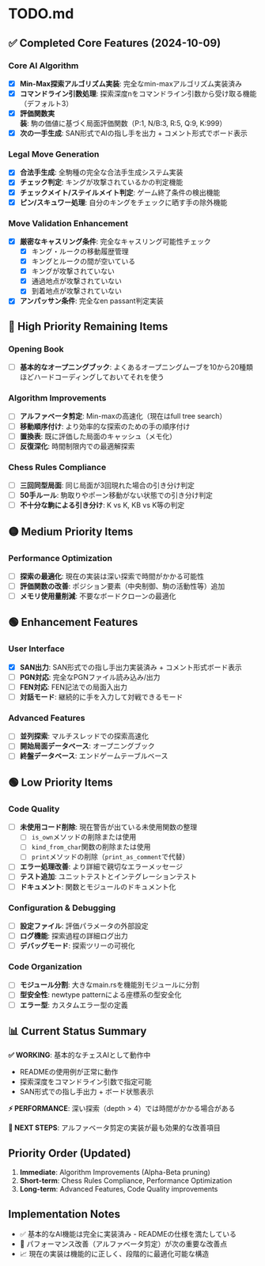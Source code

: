 # TODO.md

## ✅ Completed Core Features (2024-10-09)

### Core AI Algorithm
- [x] **Min-Max探索アルゴリズム実装**: 完全なmin-maxアルゴリズム実装済み
- [x] **コマンドライン引数処理**: 探索深度nをコマンドライン引数から受け取る機能（デフォルト3）
- [x] **評価関数実装**: 駒の価値に基づく局面評価関数（P:1, N/B:3, R:5, Q:9, K:999）
- [x] **次の一手生成**: SAN形式でAIの指し手を出力 + コメント形式でボード表示

### Legal Move Generation
- [x] **合法手生成**: 全駒種の完全な合法手生成システム実装
- [x] **チェック判定**: キングが攻撃されているかの判定機能
- [x] **チェックメイト/ステイルメイト判定**: ゲーム終了条件の検出機能
- [x] **ピン/スキュワー処理**: 自分のキングをチェックに晒す手の除外機能

### Move Validation Enhancement
- [x] **厳密なキャスリング条件**: 完全なキャスリング可能性チェック
  - [x] キング・ルークの移動履歴管理
  - [x] キングとルークの間が空いている
  - [x] キングが攻撃されていない
  - [x] 通過地点が攻撃されていない
  - [x] 到着地点が攻撃されていない
- [x] **アンパッサン条件**: 完全なen passant判定実装

## 🔴 High Priority Remaining Items

### Opening Book
- [ ] **基本的なオープニングブック**: よくあるオープニングムーブを10から20種類ほどハードコーディングしておいてそれを使う

### Algorithm Improvements
- [ ] **アルファベータ剪定**: Min-maxの高速化（現在はfull tree search）
- [ ] **移動順序付け**: より効率的な探索のための手の順序付け
- [ ] **置換表**: 既に評価した局面のキャッシュ（メモ化）
- [ ] **反復深化**: 時間制限内での最適解探索

### Chess Rules Compliance
- [ ] **三回同型局面**: 同じ局面が3回現れた場合の引き分け判定
- [ ] **50手ルール**: 駒取りやポーン移動がない状態での引き分け判定
- [ ] **不十分な駒による引き分け**: K vs K, KB vs K等の判定

## 🟡 Medium Priority Items

### Performance Optimization
- [ ] **探索の最適化**: 現在の実装は深い探索で時間がかかる可能性
- [ ] **評価関数の改善**: ポジション要素（中央制御、駒の活動性等）追加
- [ ] **メモリ使用量削減**: 不要なボードクローンの最適化

## 🟢 Enhancement Features

### User Interface
- [x] **SAN出力**: SAN形式での指し手出力実装済み + コメント形式ボード表示
- [ ] **PGN対応**: 完全なPGNファイル読み込み/出力
- [ ] **FEN対応**: FEN記法での局面入出力
- [ ] **対話モード**: 継続的に手を入力して対戦できるモード

### Advanced Features
- [ ] **並列探索**: マルチスレッドでの探索高速化
- [ ] **開始局面データベース**: オープニングブック
- [ ] **終盤データベース**: エンドゲームテーブルベース

## 🟢 Low Priority Items

### Code Quality
- [ ] **未使用コード削除**: 現在警告が出ている未使用関数の整理
  - [ ] `is_own`メソッドの削除または使用
  - [ ] `kind_from_char`関数の削除または使用
  - [ ] `print`メソッドの削除（`print_as_comment`で代替）
- [ ] **エラー処理改善**: より詳細で親切なエラーメッセージ
- [ ] **テスト追加**: ユニットテストとインテグレーションテスト
- [ ] **ドキュメント**: 関数とモジュールのドキュメント化

### Configuration & Debugging
- [ ] **設定ファイル**: 評価パラメータの外部設定
- [ ] **ログ機能**: 探索過程の詳細ログ出力
- [ ] **デバッグモード**: 探索ツリーの可視化

### Code Organization
- [ ] **モジュール分割**: 大きなmain.rsを機能別モジュールに分割
- [ ] **型安全性**: newtype patternによる座標系の型安全化
- [ ] **エラー型**: カスタムエラー型の定義

## 📊 Current Status Summary

**✅ WORKING**: 基本的なチェスAIとして動作中
- READMEの使用例が正常に動作
- 探索深度をコマンドライン引数で指定可能
- SAN形式での指し手出力 + ボード状態表示

**⚡ PERFORMANCE**: 深い探索（depth > 4）では時間がかかる場合がある

**🎯 NEXT STEPS**: アルファベータ剪定の実装が最も効果的な改善項目

## Priority Order (Updated)

1. **Immediate**: Algorithm Improvements (Alpha-Beta pruning)
2. **Short-term**: Chess Rules Compliance, Performance Optimization
3. **Long-term**: Advanced Features, Code Quality improvements

## Implementation Notes

- ✅ 基本的なAI機能は完全に実装済み - READMEの仕様を満たしている
- 🚀 パフォーマンス改善（アルファベータ剪定）が次の重要な改善点
- 📈 現在の実装は機能的に正しく、段階的に最適化可能な構造
